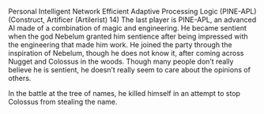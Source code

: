 Personal Intelligent Network Efficient Adaptive Processing Logic (PINE-APL) (Construct, Artificer (Artilerist) 14) The last player is PINE-APL, an advanced AI made of a combination of magic and engineering. He became sentient when the god Nebelum granted him sentience after being impressed with the engineering that made him work. He joined the party through the inspiration of Nebelum, though he does not know it, after coming across Nugget and Colossus in the woods. Though many people don’t really believe he is sentient, he doesn’t really seem to care about the opinions of others. 

In the battle at the tree of names, he killed himself in an attempt to stop Colossus from stealing the name.
